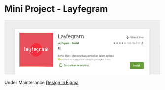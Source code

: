 # Mini Project - Layfegram
![alt text](Img/cover.jpg "Dummy Playstore")

Under Maintenance
[Design In Figma](https://www.figma.com/file/MQef418lAYmsOaa34IiIGa/another-Instagram?node-id=1%3A3)
